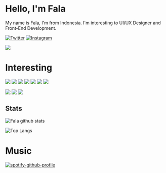 # Hello, I'm Fala

My name is Fala, I'm from Indonesia. I'm interesting to UI/UX Designer and Front-End Development.

[![Twitter](https://img.shields.io/badge/-@falasyam-%231DA1F2?style=flat-square&logo=twitter&logoColor=ffffff)](https://twitter.com/falasyam) [![Instagram](https://img.shields.io/badge/fala.syam%20-%23E4405F.svg?&style=flat-square&logo=Instagram&logoColor=white)](https://instagram.com/fala.syam)

[![](https://img.shields.io/website?color=0ab9e6&style=flat-square&up_message=Soon&url=https%3A%2F%2Ffalasyam.my.id)](https://falasyam.my.id)

# Interesting

![](https://img.shields.io/badge/vuejs%20-%2335495e.svg?&style=flat-square&logo=vue.js&logoColor=%234FC08D) ![](https://img.shields.io/badge/Flutter%20-%2302569B.svg?&style=flat-square&logo=Flutter&logoColor=white) ![](https://img.shields.io/badge/dart-%230175C2.svg?&style=flat-square&logo=dart&logoColor=white) ![](https://img.shields.io/badge/kotlin-%230095D5.svg?&style=flat-square&logo=kotlin&logoColor=white) ![](https://img.shields.io/badge/java-%23ED8B00.svg?&style=flat-square&logo=java&logoColor=white) ![](https://img.shields.io/badge/html5%20-%23E34F26.svg?&style=flat-square&logo=html5&logoColor=white) ![](https://img.shields.io/badge/css3%20-%231572B6.svg?&style=flat-square&logo=css3&logoColor=white)

![](https://img.shields.io/badge/figma%20-%23F24E1E.svg?&style=flat-square&logo=figma&logoColor=white) ![](https://img.shields.io/badge/adobe%20xd%20-%23FF26BE.svg?&style=flat-square&logo=adobe%20xd&logoColor=white) ![](https://img.shields.io/badge/adobe%20photoshop%20-%2331A8FF.svg?&style=flat-square&logo=adobe%20photoshop&logoColor=white)




## Stats

  ![Fala github stats](https://github-readme-stats.vercel.app/api?username=falasyam&show_icons=true)

  

  ![Top Langs](https://github-readme-stats.vercel.app/api/top-langs/?username=falasyam&layout=compact)



# Music

[![spotify-github-profile](https://spotify-github-profile.vercel.app/api/view?uid=dm2z2ncmfyz4cewbykljhaw5n&cover_image=true)](https://spotify-github-profile.vercel.app/api/view?uid=dm2z2ncmfyz4cewbykljhaw5n&redirect=true)

<!--
**falasyam/falasyam** is a ✨ _special_ ✨ repository because its `README.md` (this file) appears on your GitHub profile.

Here are some ideas to get you started:

- 🔭 I’m currently working on ...
- 🌱 I’m currently learning ...
- 👯 I’m looking to collaborate on ...
- 🤔 I’m looking for help with ...
- 💬 Ask me about ...
- 📫 How to reach me: ...
- 😄 Pronouns: ...
- ⚡ Fun fact: ...
-->
